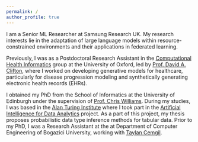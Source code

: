 ```yaml
---
permalink: /
author_profile: true
---
```

I am a Senior ML Researcher at Samsung Research UK. My research interests lie in the adaptation of large language models within resource-constrained environments and their applications in federated learning. 

Previously, I was as a Postdoctoral Research Assistant in the [Computational Health Informatics](https://eng.ox.ac.uk/chi) group at the University of Oxford, led by [Prof. David A. Clifton](https://eng.ox.ac.uk/people/david-clifton), where I worked on developing generative models for healthcare, particularly for disease progression modeling and synthetically generating electronic health records (EHRs).

I obtained my PhD from the School of Informatics at the University of Edinburgh under the supervision of [Prof. Chris Williams](http://homepages.inf.ed.ac.uk/ckiw). During my studies, I was based in the [Alan Turing Institute](https://www.turing.ac.uk) where I took part in the [Artificial Intelligence for Data Analytics](https://www.turing.ac.uk/research/research-projects/artificial-intelligence-data-analytics-aida) project. As a part of this project, my thesis proposes probabilistic data type inference methods for tabular data. Prior to my PhD, I was a Research Assistant at the at Department of Computer Engineering of Bogazici University, working with [Taylan Cemgil](http://www.cmpe.boun.edu.tr/~cemgil/).



